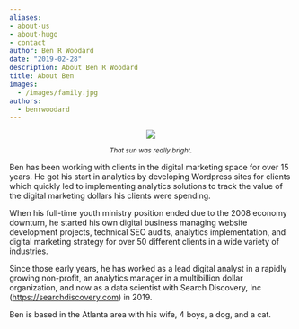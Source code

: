 ```yaml
---
aliases:
- about-us
- about-hugo
- contact
author: Ben R Woodard
date: "2019-02-28"
description: About Ben R Woodard
title: About Ben
images: 
  - /images/family.jpg
authors:
  - benrwoodard
---
```


<center>
<img src = '/images/family.jpg' style = "max-width: 400px;" >  

<small><i>That sun was really bright.</i></small>
</center>

Ben has been working with clients in the digital marketing space for over 15 years.  He got his start in analytics by developing Wordpress sites for clients which quickly led to implementing analytics solutions to track the value of the digital marketing dollars his clients were spending. 

When his full-time youth ministry position ended due to the 2008 economy downturn, he started his own digital business managing website development projects, technical SEO audits, analytics implementation, and digital marketing strategy for over 50 different clients in a wide variety of industries. 

Since those early years, he has worked as a lead digital analyst in a rapidly growing non-profit, an analytics manager in a multibillion dollar organization, and now as a data scientist with Search Discovery, Inc (https://searchdiscovery.com) in 2019. 

Ben is based in the Atlanta area with his wife, 4 boys, a dog, and a cat. 